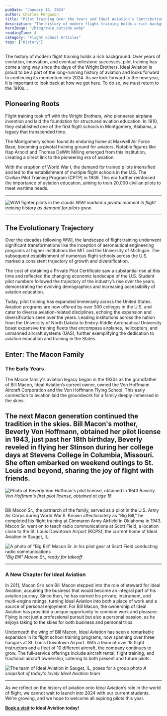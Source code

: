 ```yaml
---
pubDate: "January 16, 2024"
author: Charles Ferguson
title: "Pilot Training Over the Years and Ideal Aviation’s Contribution to Its History"
description: "The history of modern flight training holds a rich background. Over years of evolution, innovation, and eventual milestone successes, pilot training has come a long way since the days of the Wright Brothers. Ideal Aviation is proud to be a part of the long-running history of aviation and looks forward to continuing its momentum into 2024."
heroImage: "/blog/twin_outside.webp"
readingTime: 4
category: "Flight School Articles"
tags: ["History"]
---
```


The history of modern flight training holds a rich background. Over years of evolution, innovation, and eventual milestone successes, pilot training has come a long way since the days of the Wright Brothers. Ideal Aviation is proud to be a part of the long-running history of aviation and looks forward to continuing its momentum into 2024. As we look forward to the new year, it is important to look back at how we got here. To do so, we must return to the 1910s…

## Pioneering Roots

Flight training took off with the Wright Brothers, who pioneered airplane invention and laid the foundation for structured aviation education. In 1910, they established one of the first flight schools in Montgomery, Alabama, a legacy that transcended time.

The Montgomery school found its enduring home at Maxwell Air Force Base, becoming a pivotal training ground for aviators. Notable figures like Hap Arnold and Thomas DeWitt Milling emerged from this institution, creating a direct link to the pioneering era of aviation.

With the eruption of World War I, the demand for trained pilots intensified and led to the establishment of multiple flight schools in the U.S. The Civilian Pilot Training Program (CPTP) in 1939. This era further reinforced the importance of aviation education, aiming to train 20,000 civilian pilots to meet wartime needs.

---

![WWI fighter pilots in the clouds](/blog/istockphoto-172378064-612x612.jpg)
_WWI marked a pivotal moment in flight training history as demand for pilots grew._

---

## The Evolutionary Trajectory

Over the decades following WWI, the landscape of flight training underwent significant transformations like the inception of aeronautical engineering programs at higher institutions like MIT and the University of Michigan. The subsequent establishment of numerous flight schools across the U.S. marked a consistent trajectory of growth and diversification.

The cost of obtaining a Private Pilot Certificate saw a substantial rise at this time and reflected the changing economic landscape of the U.S. Student pilot numbers followed the trajectory of the industry’s rise over the years, demonstrating the evolving demographics and increasing accessibility of aviation education.

Today, pilot training has expanded immensely across the United States. Aviation programs are now offered by over 300 colleges in the U.S. and cater to diverse aviation-related disciplines, echoing the expansion and diversification seen over the years. Leading institutions across the nation from the University of North Dakota to Embry-Riddle Aeronautical University boast expansive training fleets that encompass airplanes, helicopters, and unmanned aircraft systems (UAS), further exemplifying the dedication to aviation education and training in the States.

## Enter: The Macon Family

### The Early Years

The Macon family's aviation legacy began in the 1930s as the grandfather of Bill Macon, Ideal Aviation’s current owner, owned the Von Hoffmann Aircraft Corporation and the Von Hoffmann Flying School. This early connection to aviation laid the groundwork for a family deeply immersed in the skies.

## The next Macon generation continued the tradition in the skies. Bill Macon's mother, Beverly Von Hoffmann, obtained her pilot license in 1943, just past her 18th birthday, Beverly reveled in flying her Stinson during her college days at Stevens College in Columbia, Missouri. She often embarked on weekend outings to St. Louis and beyond, sharing the joy of flight with friends.

![Photo of Beverly Von Hoffman's pilot license, obtained in 1943](/blog/beverly-vonhoffmann.webp)
_Beverly Von Hoffman's first pilot license, obtained at age 18_

---

Bill Macon Sr., the patriarch of the family, served as a pilot in the U.S. Army Air Corps during World War II. Known affectionately as "Big Bill," he completed his flight training at Cimmaron Army Airfield in Oklahoma in 1943. Macon Sr. went on to teach radio communications at Scott Field, a location close to the St. Louis Downtown Airport (KCPS), the current home of Ideal Aviation in Sauget, IL.

![A photo of "Big Bill" Macon Sr. in his pilot gear at Scott Field conducting radio communications](/blog/bill_macon_sr.webp)
_"Big Bill" Macon Sr., ready for takeoff_

---

### A New Chapter for Ideal Aviation

In 2011, Macon Sr’s son Bill Macon stepped into the role of steward for Ideal Aviation, acquiring the business that would become an integral part of his aviation journey. Since then, he has earned his private, instrument, and multi-engine ratings, turning Ideal Aviation into both a place of work and a source of personal enjoyment. For Bill Macon, the ownership of Ideal Aviation has provided a unique opportunity to combine work and pleasure. Flying is not just a professional pursuit but also a personal passion, as he enjoys taking to the skies for both business and personal trips.

Underneath the wing of Bill Macon, Ideal Aviation has seen a remarkable expansion in its flight school training programs, now spanning over three hangars at St. Louis Downtown Airport. With a team of over 15 flight instructors and a fleet of 10 different aircraft, the company continues to grow. The full-service offerings include aircraft rental, flight training, and fractional aircraft ownership, catering to both present and future pilots.

![The team of Ideal Aviation in Sauget, IL, poses for a group photo](/blog/ideal_team.webp)
_A snapshot of today's lovely Ideal Aviation team_

---

As we reflect on the history of aviation onto Ideal Aviation’s role in the world of flight, we cannot wait to launch into 2024 with our current students. We’re growing, and we hope to welcome all aspiring pilots this year.

**[Book a visit](https://idealaviationstl.com/visit-ideal-aviation) to Ideal Aviation today!**
